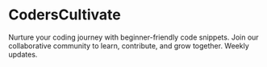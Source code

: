 # CodersCultivate
Nurture your coding journey with beginner-friendly code snippets. Join our collaborative community to learn, contribute, and grow together. Weekly updates.
